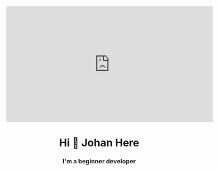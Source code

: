 <iframe width="560" height="315" src="https://telegra.ph/file/7179860e8634bd3d453e6.mp4" frameborder="0" allowfullscreen></iframe>

<h1 align="center">Hi 👋 Johan Here</h1>
<h3 align="center">I'm a beginner developer</h3>



